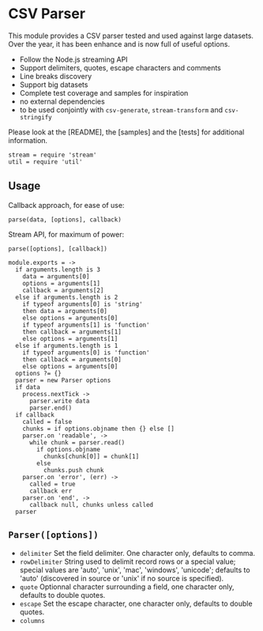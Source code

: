 

# CSV Parser

This module provides a CSV parser tested and used against large datasets. Over
the year, it has been enhance and is now full of useful options.

*   Follow the Node.js streaming API   
*   Support delimiters, quotes, escape characters and comments   
*   Line breaks discovery   
*   Support big datasets   
*   Complete test coverage and samples for inspiration   
*   no external dependencies   
*   to be used conjointly with `csv-generate`, `stream-transform` and `csv-stringify`   

Please look at the [README], the [samples] and the [tests] for additional
information.

    stream = require 'stream'
    util = require 'util'

## Usage

Callback approach, for ease of use:   

`parse(data, [options], callback)`     

Stream API, for maximum of power:   

`parse([options], [callback])`   

    module.exports = ->
      if arguments.length is 3
        data = arguments[0]
        options = arguments[1]
        callback = arguments[2]
      else if arguments.length is 2
        if typeof arguments[0] is 'string'
        then data = arguments[0]
        else options = arguments[0]
        if typeof arguments[1] is 'function'
        then callback = arguments[1]
        else options = arguments[1]
      else if arguments.length is 1
        if typeof arguments[0] is 'function'
        then callback = arguments[0]
        else options = arguments[0]
      options ?= {}
      parser = new Parser options
      if data
        process.nextTick ->
          parser.write data
          parser.end()
      if callback
        called = false
        chunks = if options.objname then {} else []
        parser.on 'readable', ->
          while chunk = parser.read()
            if options.objname
              chunks[chunk[0]] = chunk[1]
            else
              chunks.push chunk
        parser.on 'error', (err) ->
          called = true
          callback err
        parser.on 'end', ->
          callback null, chunks unless called
      parser

## `Parser([options])`

*   `delimiter`         Set the field delimiter. One character only, defaults to comma.   
*   `rowDelimiter`      String used to delimit record rows or a special value; special values are 'auto', 'unix', 'mac', 'windows', 'unicode'; defaults to 'auto' (discovered in source or 'unix' if no source is specified).   
*   `quote`             Optionnal character surrounding a field, one character only, defaults to double quotes.   
*   `escape`            Set the escape character, one character only, defaults to double quotes.   
*   `columns`         